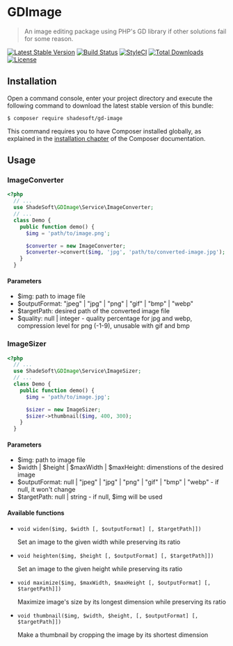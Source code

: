 # GDImage

> An image editing package using PHP's GD library if other solutions fail for some reason.

[![Latest Stable Version](https://poser.pugx.org/shadesoft/gd-image/version)](https://packagist.org/packages/shadesoft/gd-image)
[![Build Status](https://travis-ci.org/ShadeSoft/GDImage.svg?branch=master)](https://travis-ci.org/ShadeSoft/GDImage)
[![StyleCI](https://styleci.io/repos/109691251/shield?style=flat)](https://styleci.io/repos/109691251)
[![Total Downloads](https://poser.pugx.org/shadesoft/gd-image/downloads)](https://packagist.org/packages/shadesoft/gd-image)
[![License](https://poser.pugx.org/shadesoft/gd-image/license)](https://packagist.org/packages/shadesoft/gd-image)

## Installation

Open a command console, enter your project directory and execute the
following command to download the latest stable version of this bundle:

```console
$ composer require shadesoft/gd-image
```

This command requires you to have Composer installed globally, as explained
in the [installation chapter](https://getcomposer.org/doc/00-intro.md)
of the Composer documentation.

## Usage

### ImageConverter

```php
<?php
  // ...
  use ShadeSoft\GDImage\Service\ImageConverter;
  // ...
  class Demo {
    public function demo() {
      $img = 'path/to/image.png';

      $converter = new ImageConverter;
      $converter->convert($img, 'jpg', 'path/to/converted-image.jpg');
    }
  }
```

#### Parameters

- $img: path to image file
- $outputFormat: "jpeg" | "jpg" | "png" | "gif" | "bmp" | "webp"
- $targetPath: desired path of the converted image file
- $quality: null | integer - quality percentage for jpg and webp, compression level for png (-1-9), unusable with gif and bmp

### ImageSizer

```php
<?php
  // ...
  use ShadeSoft\GDImage\Service\ImageSizer;
  // ...
  class Demo {
    public function demo() {
      $img = 'path/to/image.jpg';

      $sizer = new ImageSizer;
      $sizer->thumbnail($img, 400, 300);
    }
  }
```
#### Parameters

- $img: path to image file
- $width | $height | $maxWidth | $maxHeight: dimenstions of the desired image
- $outputFormat: null | "jpeg" | "jpg" | "png" | "gif" | "bmp" | "webp" - if null, it won't change
- $targetPath: null | string - if null, $img will be used

#### Available functions

- `void widen($img, $width [, $outputFormat] [, $targetPath]])`

  Set an image to the given width while preserving its ratio

- `void heighten($img, $height [, $outputFormat] [, $targetPath]])`

  Set an image to the given height while preserving its ratio

- `void maximize($img, $maxWidth, $maxHeight [, $outputFormat] [, $targetPath]])`

  Maximize image's size by its longest dimension while preserving its ratio

- `void thumbnail($img, $width, $height, [, $outputFormat] [, $targetPath]])`

  Make a thumbnail by cropping the image by its shortest dimension
